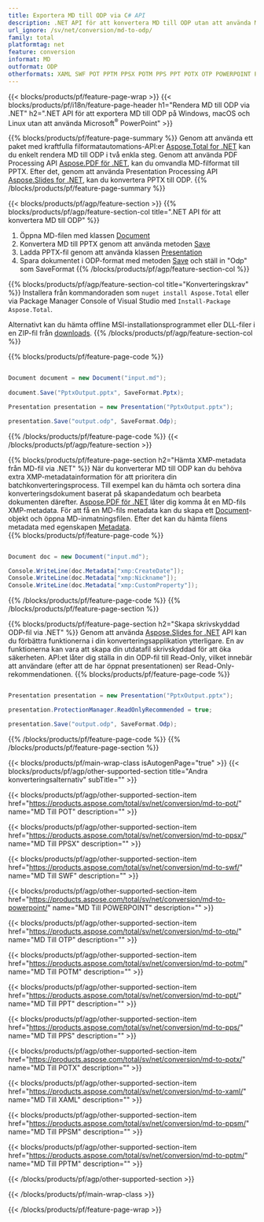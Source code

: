 ```yaml
---
title: Exportera MD till ODP via C# API
description: .NET API för att konvertera MD till ODP utan att använda Microsoft Word
url_ignore: /sv/net/conversion/md-to-odp/
family: total
platformtag: net
feature: conversion
informat: MD
outformat: ODP
otherformats: XAML SWF POT PPTM PPSX POTM PPS PPT POTX OTP POWERPOINT PPSM
---
```

{{< blocks/products/pf/feature-page-wrap >}}
{{< blocks/products/pf/i18n/feature-page-header h1="Rendera MD till ODP via .NET" h2=".NET API för att exportera MD till ODP på Windows, macOS och Linux utan att använda Microsoft<sup>&reg;</sup> PowerPoint" >}}

{{% blocks/products/pf/feature-page-summary %}}
Genom att använda ett paket med kraftfulla filformatautomations-API:er [Aspose.Total for .NET](https://products.aspose.com/total/net/) kan du enkelt rendera MD till ODP i två enkla steg. Genom att använda PDF Processing API [Aspose.PDF för .NET](https://products.aspose.com/pdf/net/), kan du omvandla MD-filformat till PPTX. Efter det, genom att använda Presentation Processing API [Aspose.Slides for .NET](https://products.aspose.com/slides/net/), kan du konvertera PPTX till ODP.
{{% /blocks/products/pf/feature-page-summary  %}}

{{< blocks/products/pf/agp/feature-section >}}
{{% blocks/products/pf/agp/feature-section-col title=".NET API för att konvertera MD till ODP" %}}
1. Öppna MD-filen med klassen [Document](https://apireference.aspose.com/pdf/net/aspose.pdf/document)
2. Konvertera MD till PPTX genom att använda metoden [Save](https://apireference.aspose.com/pdf/net/aspose.pdf.document/save/methods/5)
3. Ladda PPTX-fil genom att använda klassen [Presentation](https://apireference.aspose.com/slides/net/aspose.slides/presentation)
4. Spara dokumentet i ODP-format med metoden [Save](https://apireference.aspose.com/slides/net/aspose.slides.presentation/save/methods/5) och ställ in "Odp" som SaveFormat
{{% /blocks/products/pf/agp/feature-section-col %}}

{{% blocks/products/pf/agp/feature-section-col title="Konverteringskrav" %}}
Installera från kommandoraden som ```nuget install Aspose.Total``` eller via Package Manager Console of Visual Studio med ```Install-Package Aspose.Total```.

Alternativt kan du hämta offline MSI-installationsprogrammet eller DLL-filer i en ZIP-fil från [downloads](https://downloads.aspose.com/total/net).
{{% /blocks/products/pf/agp/feature-section-col %}}

{{% blocks/products/pf/feature-page-code %}}

```cs

Document document = new Document("input.md");
 
document.Save("PptxOutput.pptx", SaveFormat.Pptx); 

Presentation presentation = new Presentation("PptxOutput.pptx");

presentation.Save("output.odp", SaveFormat.Odp);   
```

{{% /blocks/products/pf/feature-page-code %}}
{{< /blocks/products/pf/agp/feature-section >}}

{{% blocks/products/pf/feature-page-section  h2="Hämta XMP-metadata från MD-fil via .NET" %}}
När du konverterar MD till ODP kan du behöva extra XMP-metadatainformation för att prioritera din batchkonverteringsprocess. Till exempel kan du hämta och sortera dina konverteringsdokument baserat på skapandedatum och bearbeta dokumenten därefter. [Aspose.PDF för .NET](https://products.aspose.com/pdf/net/) låter dig komma åt en MD-fils XMP-metadata. För att få en MD-fils metadata kan du skapa ett [Document](https://apireference.aspose.com/pdf/net/aspose.pdf/document)-objekt och öppna MD-inmatningsfilen. Efter det kan du hämta filens metadata med egenskapen [Metadata](https://apireference.aspose.com/pdf/net/aspose.pdf/document/properties/metadata).  
{{% blocks/products/pf/feature-page-code %}}

```cs

Document doc = new Document("input.md");

Console.WriteLine(doc.Metadata["xmp:CreateDate"]);
Console.WriteLine(doc.Metadata["xmp:Nickname"]);
Console.WriteLine(doc.Metadata["xmp:CustomProperty"]);
```

{{% /blocks/products/pf/feature-page-code  %}}
{{% /blocks/products/pf/feature-page-section %}}

{{% blocks/products/pf/feature-page-section  h2="Skapa skrivskyddad ODP-fil via .NET" %}}
Genom att använda [Aspose.Slides for .NET](https://products.aspose.com/slides/net/) API kan du förbättra funktionerna i din konverteringsapplikation ytterligare. En av funktionerna kan vara att skapa din utdatafil skrivskyddad för att öka säkerheten. API:et låter dig ställa in din ODP-fil till Read-Only, vilket innebär att användare (efter att de har öppnat presentationen) ser Read-Only-rekommendationen. 
{{% blocks/products/pf/feature-page-code %}}

```cs

Presentation presentation = new Presentation("PptxOutput.pptx");

presentation.ProtectionManager.ReadOnlyRecommended = true;

presentation.Save("output.odp", SaveFormat.Odp);     
```

{{% /blocks/products/pf/feature-page-code  %}}
{{% /blocks/products/pf/feature-page-section %}}

{{< blocks/products/pf/main-wrap-class isAutogenPage="true" >}}
{{< blocks/products/pf/agp/other-supported-section title="Andra konverteringsalternativ" subTitle="" >}}

{{< blocks/products/pf/agp/other-supported-section-item href="https://products.aspose.com/total/sv/net/conversion/md-to-pot/" name="MD Till POT" description="" >}}

{{< blocks/products/pf/agp/other-supported-section-item href="https://products.aspose.com/total/sv/net/conversion/md-to-ppsx/" name="MD Till PPSX" description="" >}}

{{< blocks/products/pf/agp/other-supported-section-item href="https://products.aspose.com/total/sv/net/conversion/md-to-swf/" name="MD Till SWF" description="" >}}

{{< blocks/products/pf/agp/other-supported-section-item href="https://products.aspose.com/total/sv/net/conversion/md-to-powerpoint/" name="MD Till POWERPOINT" description="" >}}

{{< blocks/products/pf/agp/other-supported-section-item href="https://products.aspose.com/total/sv/net/conversion/md-to-otp/" name="MD Till OTP" description="" >}}

{{< blocks/products/pf/agp/other-supported-section-item href="https://products.aspose.com/total/sv/net/conversion/md-to-potm/" name="MD Till POTM" description="" >}}

{{< blocks/products/pf/agp/other-supported-section-item href="https://products.aspose.com/total/sv/net/conversion/md-to-ppt/" name="MD Till PPT" description="" >}}

{{< blocks/products/pf/agp/other-supported-section-item href="https://products.aspose.com/total/sv/net/conversion/md-to-pps/" name="MD Till PPS" description="" >}}

{{< blocks/products/pf/agp/other-supported-section-item href="https://products.aspose.com/total/sv/net/conversion/md-to-potx/" name="MD Till POTX" description="" >}}

{{< blocks/products/pf/agp/other-supported-section-item href="https://products.aspose.com/total/sv/net/conversion/md-to-xaml/" name="MD Till XAML" description="" >}}

{{< blocks/products/pf/agp/other-supported-section-item href="https://products.aspose.com/total/sv/net/conversion/md-to-ppsm/" name="MD Till PPSM" description="" >}}

{{< blocks/products/pf/agp/other-supported-section-item href="https://products.aspose.com/total/sv/net/conversion/md-to-pptm/" name="MD Till PPTM" description="" >}}



{{< /blocks/products/pf/agp/other-supported-section >}}

{{< /blocks/products/pf/main-wrap-class >}}

{{< /blocks/products/pf/feature-page-wrap >}}